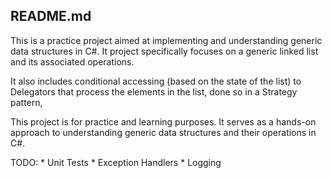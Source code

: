 



## README.md

This is a practice project aimed at implementing and understanding generic data structures in C#. It project specifically focuses on a generic linked list and its associated operations.

It also includes conditional accessing (based on the state of the list) to Delegators that process the elements in the list, done so in a Strategy pattern, 

This project is for practice and learning purposes. It serves as a hands-on approach to understanding generic data structures and their operations in C#. 

TODO:
    * Unit Tests
    * Exception Handlers
    * Logging
    